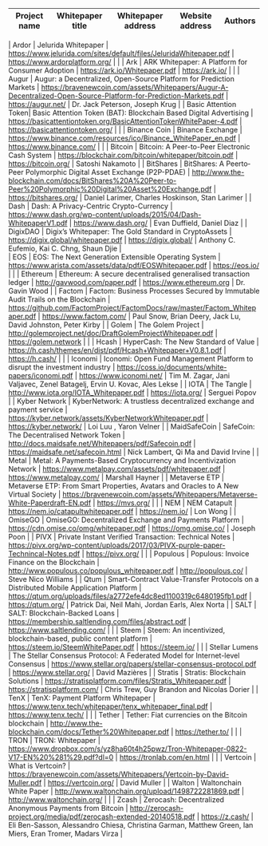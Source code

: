 | Project name         | Whitepaper title                                                                     | Whitepaper address                                                                                                | Website address                    | Authors                                                                                                  |
|----------------------|--------------------------------------------------------------------------------------|-------------------------------------------------------------------------------------------------------------------|------------------------------------|----------------------------------------------------------------------------------------------------------|

| Ardor                | Jelurida Whitepaper                                                                  | https://www.jelurida.com/sites/default/files/JeluridaWhitepaper.pdf                                               | https://www.ardorplatform.org/     |                                                                                                          |
| Ark                  | ARK Whitepaper: A Platform for Consumer Adoption                                     | https://ark.io/Whitepaper.pdf                                                                                     | https://ark.io/                    |                                                                                                          |
| Augur                | Augur: a Decentralized, Open-Source Platform for Prediction Markets                  | https://bravenewcoin.com/assets/Whitepapers/Augur-A-Decentralized-Open-Source-Platform-for-Prediction-Markets.pdf | https://augur.net/                 | Dr. Jack Peterson, Joseph Krug                                                                           |
| Basic Attention Token| Basic Attention Token (BAT): Blockchain Based Digital Advertising                    | https://basicattentiontoken.org/BasicAttentionTokenWhitePaper-4.pdf                                               | https://basicattentiontoken.org/   |                                                                                                          |
| Binance Coin         | Binance Exchange                                                                     | https://www.binance.com/resources/ico/Binance_WhitePaper_en.pdf                                                   | https://www.binance.com/           |                                                                                                          |
| Bitcoin              | Bitcoin: A Peer-to-Peer Electronic Cash System                                       | https://blockchair.com/bitcoin/whitepaper/bitcoin.pdf                                                             | https://bitcoin.org/               | Satoshi Nakamoto                                                                                         |
| BitShares            | BitShares: A Peer­to­Peer Polymorphic Digital Asset Exchange (P2P­-PDAE)                | http://www.the-blockchain.com/docs/BitShares%20A%20Peer-to-Peer%20Polymorphic%20Digital%20Asset%20Exchange.pdf    | https://bitshares.org/             | Daniel Larimer, Charles Hoskinson, Stan Larimer                                                          |
| Dash                 | Dash: A Privacy-Centric Crypto-Currency                                              | https://www.dash.org/wp-content/uploads/2015/04/Dash-WhitepaperV1.pdf                                             | https://www.dash.org/              | Evan Duffield, Daniel Diaz                                                                               |
| DigixDAO             | D​igix’s Whitepaper: The Gold Standard in Crypto­Assets                                | https://digix.global/whitepaper.pdf                                                                               | https://digix.global/              | Anthony C. Eufemio, Kai C. Chng, Shaun Djie                                                              |    
| EOS                  | EOS: The Next Generation Extensible Operating System                                 | https://www.arista.com/assets/data/pdf/EOSWhitepaper.pdf                                                          | https://eos.io/                    |                                                                                                          |
| Ethereum             | Ethereum: A secure decentralised generalised transaction ledger                      | http://gavwood.com/paper.pdf                                                                                      | https://www.ethereum.org           | Dr. Gavin Wood                                                                                           |
| Factom               | Factom: Business Processes Secured by Immutable Audit Trails on the Blockchain       | https://github.com/FactomProject/FactomDocs/raw/master/Factom_Whitepaper.pdf                                      | https://www.factom.com/            | Paul Snow, Brian Deery, Jack Lu, David Johnston, Peter Kirby                                             |
| Golem                | The Golem Project                                                                    | http://golemproject.net/doc/DraftGolemProjectWhitepaper.pdf                                                       | https://golem.network              |                                                                                                          |
| Hcash                | HyperCash: The New Standard of Value                                                 | https://h.cash/themes/en/dist/pdf/Hcash+Whitepaper+V0.8.1.pdf                                                     | https://h.cash/                    |                                                                                                          |
| Iconomi              | Iconomi: Open Fund Management Platform to disrupt the investment industry            | https://coss.io/documents/white-papers/iconomi.pdf                                                                | https://www.iconomi.net/           | Tim M. Zagar, Jani Valjavec, Zenel Batagelj, Ervin U. Kovac, Ales Lekse                                  |
| IOTA                 | The Tangle                                                                           | http://www.iota.org/IOTA_Whitepaper.pdf                                                                           | https://iota.org/                  | Serguei Popov                                                                                            |
| Kyber Network        | KyberNetwork: A trustless decentralized exchange and payment service                 | https://kyber.network/assets/KyberNetworkWhitepaper.pdf                                                           | https://kyber.network/             | Loi Luu , Yaron Velner                                                                                   |
| MaidSafeCoin         | SafeCoin: The Decentralised Network Token                                            | http://docs.maidsafe.net/Whitepapers/pdf/Safecoin.pdf                                                             | https://maidsafe.net/safecoin.html | Nick Lambert, Qi Ma and David Irvine                                                                     |
| Metal                | Metal: A Payments-Based Cryptocurrency and Incentivization Network                   | https://www.metalpay.com/assets/pdf/whitepaper.pdf                                                                | https://www.metalpay.com/          | Marshall Hayner                                                                                          |
| Metaverse ETP        | Metaverse ETP: From Smart Properties, Avatars and Oracles to A New Virtual Society   | https://bravenewcoin.com/assets/Whitepapers/Metaverse-White-Paperdraft-EN.pdf                                     | https://mvs.org/                   |                                                                                                          |
| NEM                  | NEM Catapult                                                                         | https://nem.io/catapultwhitepaper.pdf                                                                             | https://nem.io/                    | Lon Wong                                                                                                 |
| OmiseGO              | OmiseGO: Decentralized Exchange and Payments Platform                                | https://cdn.omise.co/omg/whitepaper.pdf                                                                           | https://omg.omise.co/              | Joseph Poon                                                                                              |
| PIVX                 | Private Instant Verified Transaction: Technical Notes                                | https://pivx.org/wp-content/uploads/2017/03/PIVX-purple-paper-Technincal-Notes.pdf                                | https://pivx.org/                  |                                                                                                          |
| Populous             | Populous: Invoice Finance on the Blockchain                                          | http://www.populous.co/populous_whitepaper.pdf                                                                    | http://populous.co/                | Steve Nico Williams                                                                                      |
| Qtum                 | Smart-Contract Value-Transfer Protocols on a Distributed Mobile Application Platform | https://qtum.org/uploads/files/a2772efe4dc8ed1100319c6480195fb1.pdf                                               | https://qtum.org/                  | Patrick Dai, Neil Mahi, Jordan Earls, Alex Norta                                                         |
| SALT                 | SALT: Blockchain-Backed Loans                                                        | https://membership.saltlending.com/files/abstract.pdf                                                             | https://www.saltlending.com/       |                                                                                                          |
| Steem                | Steem: An incentivized, blockchain-based, public content platform                    | https://steem.io/SteemWhitePaper.pdf                                                                              | https://steem.io/                  |                                                                                                          |
| Stellar Lumens       | The Stellar Consensus Protocol: A Federated Model for Internet-level Consensus       | https://www.stellar.org/papers/stellar-consensus-protocol.pdf                                                     | https://www.stellar.org/           | David Mazières                                                                                           |
| Stratis              | Stratis: Blockchain Solutions                                                        | https://stratisplatform.com/files/Stratis_Whitepaper.pdf                                                          | https://stratisplatform.com/       | Chris Trew, Guy Brandon and Nicolas Dorier                                                               |
| TenX                 | TenX: Payment Platform Whitepaper                                                    | https://www.tenx.tech/whitepaper/tenx_whitepaper_final.pdf                                                        | https://www.tenx.tech/             |                                                                                                          |
| Tether               | Tether: Fiat currencies on the Bitcoin blockchain                                    | http://www.the-blockchain.com/docs/Tether%20Whitepaper.pdf                                                        | https://tether.to/                 |                                                                                                          |
| TRON                 | TRON: Whitepaper                                                                     | https://www.dropbox.com/s/yz8ha60t4h25pwz/Tron-Whitepaper-0822-V17-EN%20%281%29.pdf?dl=0                          | https://tronlab.com/en.html        |                                                                                                          |
| Vertcoin             | What is Vertcoin?                                                                    | https://bravenewcoin.com/assets/Whitepapers/Vertcoin-by-David-Muller.pdf                                          | https://vertcoin.org/              | David Muller                                                                                             |
| Walton               | Waltonchain White Paper                                                              | http://www.waltonchain.org/upload/1498722281869.pdf                                                               | http://www.waltonchain.org/        |                                                                                                          |
| Zcash                | Zerocash: Decentralized Anonymous Payments from Bitcoin                              | http://zerocash-project.org/media/pdf/zerocash-extended-20140518.pdf                                              | https://z.cash/                    | Eli Ben-Sasson, Alessandro Chiesa, Christina Garman, Matthew Green, Ian Miers, Eran Tromer, Madars Virza |
